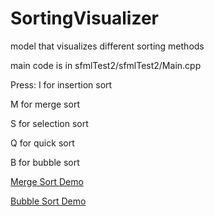 # SortingVisualizer
model that visualizes different sorting methods

main code is in sfmlTest2/sfmlTest2/Main.cpp

Press:
I for insertion sort

M for merge sort

S for selection sort

Q for quick sort

B for bubble sort

[Merge Sort Demo](mergeSort_demo.mp4)

[Bubble Sort Demo](bubbleSort_demo.mp4)

